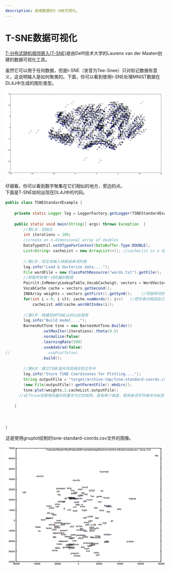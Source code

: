 ```yaml
---
description: 高维数据的t-SNE可视化。
---
```


# T-SNE数据可视化

[T-分布式随机相邻嵌入\(T-SNE\)](https://en.wikipedia.org/wiki/T-distributed_stochastic_neighbor_embedding)是由Delft技术大学的Laurens van der Maaten创建的数据可视化工具。

虽然它可以用于任何数据，但是t-SNE（发音为Tee-Snee）只对标记数据有意义，这说明输入是如何聚类的。下面，你可以看到使用t-SNE处理MNIST数据在DL4J中生成的图形类型。

![](../.gitbook/assets/image%20%281%29.png)

仔细看，你可以看到数字聚集在它们相似的地方，旁边的点。  
下面是T-SNE如何出现在DL4J中的代码。

```java
public class TSNEStandardExample {

    private static Logger log = LoggerFactory.getLogger(TSNEStandardExample.class);

    public static void main(String[] args) throws Exception  {
        //第1步：初始化
        int iterations = 100;
        //create an n-dimensional array of doubles
        DataTypeUtil.setDTypeForContext(DataBuffer.Type.DOUBLE);
        List<String> cacheList = new ArrayList<>(); //cacheList is a dynamic array of strings used to hold all words

        //第2步：将文本输入转换成单词列表
        log.info("Load & Vectorize data....");
        File wordFile = new ClassPathResource("words.txt").getFile();   //打开文件
        //获取所有唯一词向量的数据
        Pair&lt;InMemoryLookupTable,VocabCache&gt; vectors = WordVectorSerializer.loadTxt(wordFile);
        VocabCache cache = vectors.getSecond();
        INDArray weights = vectors.getFirst().getSyn0();    //将独特词的权重分成自己的列表
        for(int i = 0; i &lt; cache.numWords(); i++)   //把字串分隔成自己的列表
            cacheList.add(cache.wordAtIndex(i));

        //第3步：构建双树TSNE以供以后使用
        log.info("Build model....");
        BarnesHutTsne tsne = new BarnesHutTsne.Builder()
                .setMaxIter(iterations).theta(0.5)
                .normalize(false)
                .learningRate(500)
                .useAdaGrad(false)
//                .usePca(false)
                .build();

        //第4步：建立TSNE值并将其保存到文件中
        log.info("Store TSNE Coordinates for Plotting....");
        String outputFile = "target/archive-tmp/tsne-standard-coords.csv";
        (new File(outputFile)).getParentFile().mkdirs();
        tsne.plot(weights,2,cacheList,outputFile);
      //这个tsne将使用向量的权重作为它的矩阵，具有两个维度，使用单词字符串作为标签，并将其写入在前一行创建的outputFile

    }



}
```

![](data:image/gif;base64,R0lGODlhAQABAPABAP///wAAACH5BAEKAAAALAAAAAABAAEAAAICRAEAOw==)​这是使用gnuplot绘制的tsne-standard-coords.csv文件的图像。

![Tsne data plot](../.gitbook/assets/tsne_output%20%283%29.png)

